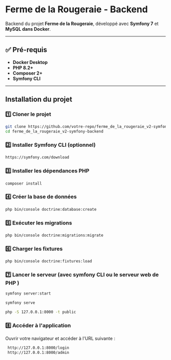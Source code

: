 #  Ferme de la Rougeraie - Backend

Backend du projet **Ferme de la Rougeraie**, développé avec **Symfony 7** et **MySQL dans Docker**.

---

## ✅ **Pré-requis**
- **Docker Desktop** 
- **PHP 8.2+** 
- **Composer 2+** 
- **Symfony CLI** 

---

##  **Installation du projet**
### 1️⃣ **Cloner le projet**
```sh
git clone https://github.com/votre-repo/ferme_de_la_rougeraie_v2-symfony-backend.git
cd ferme_de_la_rougeraie_v2-symfony-backend
```
### 2️⃣ **Installer Symfony CLI (optionnel)**
```sh
https://symfony.com/download
```

### 3️⃣ **Installer les dépendances PHP**
```sh
composer install

```
### 4️⃣ **Créer la base de données**
```sh
php bin/console doctrine:database:create
```

### 5️⃣ **Exécuter les migrations**
```sh
php bin/console doctrine:migrations:migrate
```

### 6️⃣ **Charger les fixtures**
```sh
php bin/console doctrine:fixtures:load
```

### 7️⃣ **Lancer le serveur (avec symfony CLI ou le serveur web de PHP )**
```sh   
symfony server:start

symfony serve

php -S 127.0.0.1:8000 -t public

```
### 8️⃣ **Accéder à l'application**
Ouvrir votre navigateur et accéder à l'URL suivante : 
``` sh
 http://127.0.0.1:8000/login
 http://127.0.0.1:8000/admin

